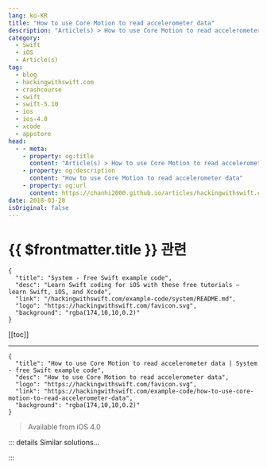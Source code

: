 ```yaml
---
lang: ko-KR
title: "How to use Core Motion to read accelerometer data"
description: "Article(s) > How to use Core Motion to read accelerometer data"
category:
  - Swift
  - iOS
  - Article(s)
tag: 
  - blog
  - hackingwithswift.com
  - crashcourse
  - swift
  - swift-5.10
  - ios
  - ios-4.0
  - xcode
  - appstore
head:
  - - meta:
    - property: og:title
      content: "Article(s) > How to use Core Motion to read accelerometer data"
    - property: og:description
      content: "How to use Core Motion to read accelerometer data"
    - property: og:url
      content: https://chanhi2000.github.io/articles/hackingwithswift.com/example-code/how-to-use-core-motion-to-read-accelerometer-data.html
date: 2018-03-28
isOriginal: false
---
```


# {{ $frontmatter.title }} 관련

```component VPCard
{
  "title": "System - free Swift example code",
  "desc": "Learn Swift coding for iOS with these free tutorials – learn Swift, iOS, and Xcode",
  "link": "/hackingwithswift.com/example-code/system/README.md",
  "logo": "https://hackingwithswift.com/favicon.svg",
  "background": "rgba(174,10,10,0.2)"
}
```

[[toc]]

---

```component VPCard
{
  "title": "How to use Core Motion to read accelerometer data | System - free Swift example code",
  "desc": "How to use Core Motion to read accelerometer data",
  "logo": "https://hackingwithswift.com/favicon.svg",
  "link": "https://hackingwithswift.com/example-code/how-to-use-core-motion-to-read-accelerometer-data",
  "background": "rgba(174,10,10,0.2)"
}
```

> Available from iOS 4.0

<!-- TODO: 작성 -->

<!-- 
Core Motion makes it ridiculously easy to read the accelerometer from iPhones and iPads, and it even takes care of managing how the accelerometer and gyroscope work together to report orientation. To get started import the Core Motion framework like this:

```swift
import CoreMotion
```

Now create a property that can store a `CMMotionManager`, like this:

```swift
var motionManager: CMMotionManager!
```

When you're ready to start reading accelerometer data (this will be inside `viewDidLoad()` for most people), go ahead and create your motion manager then call its `startAccelerometerUpdates()` method:

```swift
motionManager = CMMotionManager()
motionManager.startAccelerometerUpdates()
```

Finally, read the accelerometer data as often as you want. It's optional, though, so make sure you unwrap it carefully.

For example, if you want to change the gravity of a SpriteKit physics world so that tipping your device makes things roll around, you'd look for something like this in your `update()` method:

```swift
if let accelerometerData = motionManager.accelerometerData {
    physicsWorld.gravity = CGVector(dx: accelerometerData.acceleration.y * -50, dy: accelerometerData.acceleration.x * 50)
}
```

-->

::: details Similar solutions…

<!--
/quick-start/swiftui/how-to-detect-the-reduce-motion-accessibility-setting">How to detect the Reduce Motion accessibility setting 
/example-code/uikit/how-to-check-whether-users-have-enabled-the-reduced-motion-setting">How to check whether users have enabled the reduced motion setting 
/quick-start/swiftui/all-swiftui-property-wrappers-explained-and-compared">All SwiftUI property wrappers explained and compared 
/quick-start/swiftui/whats-the-difference-between-observedobject-state-and-environmentobject">What’s the difference between @ObservedObject, @State, and @EnvironmentObject? 
/quick-start/swiftui/how-to-configure-core-data-to-work-with-swiftui">How to configure Core Data to work with SwiftUI</a>
-->

:::

